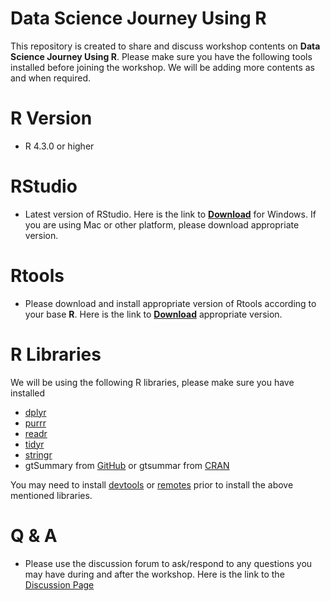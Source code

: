 # Data Science Journey Using R
This repository is created to share and discuss workshop contents on **Data Science Journey Using R**. Please make sure you have the following tools installed before joining the workshop. We will be adding more contents as and when required. 

# R Version
- R 4.3.0 or higher
  
# RStudio
- Latest version of RStudio. Here is the link to [**Download**](https://posit.co/download/rstudio-desktop/) for Windows. If you are using Mac or other platform, please download appropriate version.

# Rtools
- Please download and install appropriate version of Rtools according to your base **R**. Here is the link to [**Download**](https://cran.r-project.org/bin/windows/Rtools/) appropriate version.

# R Libraries 
We will be using the following R libraries, please make sure you have installed

- [dplyr](https://dplyr.tidyverse.org/)
- [purrr](https://purrr.tidyverse.org/)
- [readr](https://readr.tidyverse.org/)
- [tidyr](https://tidyr.tidyverse.org/)
- [stringr](https://stringr.tidyverse.org/)
- gtSummary from [GitHub](https://github.com/ddsjoberg/gtsummary) or gtsummar from [CRAN](https://cran.r-project.org/web/packages/gtsummary/index.html)

You may need to install [devtools](https://devtools.r-lib.org/) or [remotes](https://remotes.r-lib.org/) prior to install the above mentioned libraries. 

# Q & A
- Please use the discussion forum to ask/respond to any questions you may have during and after the workshop. Here is the link to the [Discussion Page](https://github.com/jaynal83/dsjr/discussions) 
